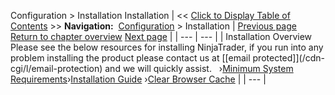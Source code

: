 ﻿
Configuration \> Installation
Installation
| \<\< [Click to Display Table of Contents](installation.md) \>\> **Navigation:**     [Configuration](configuration.md) \> Installation | [Previous page](configuration.md) [Return to chapter overview](configuration.md) [Next page](minimum_system_requirements.md) |
| --- | --- |
| Installation Overview  Please see the below resources for installing NinjaTrader, if you run into any problem installing the product please contact us at [\[email protected]](/cdn-cgi/l/email-protection) and we will quickly assist.   ›[Minimum System Requirements](minimum_system_requirements.md)›[Installation Guide](installation_guide.md) ›[Clear Browser Cache](clear_browser_cache.md) |
| --- |

